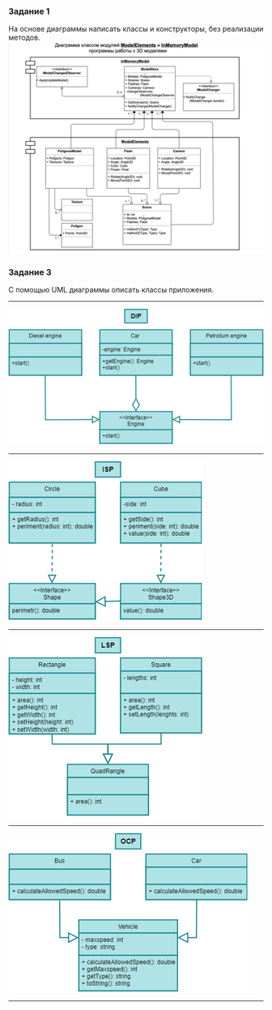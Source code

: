 ### Задание 1
На основе диаграммы написать классы и конструкторы, без реализации методов.
![hw01.png](hw01/hw01.png)

### Задание 3
С помощью UML диаграммы описать классы приложения.
___
![DIP.png](hw03/DIP/DIP.png)
___
![ISP.png](hw03/ISP/ISP.png)
___
![LSP.png](hw03/LSP/LSP.png)
___
![OCP.png](hw03/OCP/OCP.png)
___